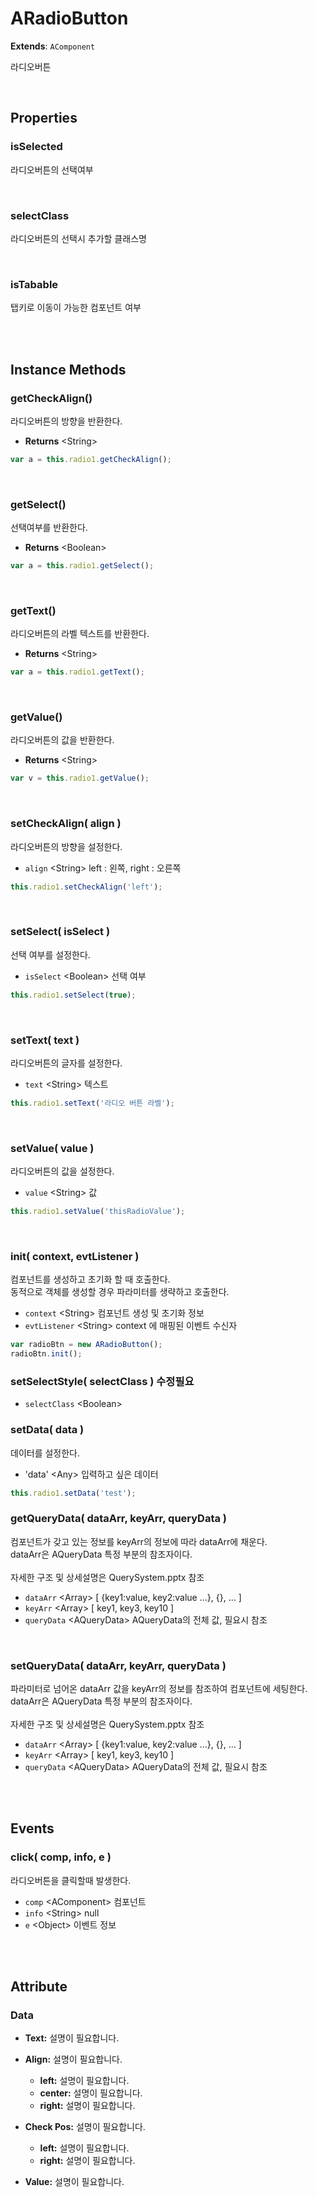 # ARadioButton
**Extends**: `AComponent`

라디오버튼

<br/>

## Properties

### isSelected <Boolean>

라디오버튼의 선택여부

<br/>

### selectClass <String>

라디오버튼의 선택시 추가할 클래스명

<br/>

### isTabable <Boolean>

탭키로 이동이 가능한 컴포넌트 여부

<br/>
<br/>

## Instance Methods

### getCheckAlign()

라디오버튼의 방향을 반환한다.

- **Returns** \<String>

```js
var a = this.radio1.getCheckAlign();
```

<br/>

### getSelect()

선택여부를 반환한다.

- **Returns** \<Boolean>

```js
var a = this.radio1.getSelect();
```

<br/>

### getText()

라디오버튼의 라벨 텍스트를 반환한다.

- **Returns** \<String>

```js
var a = this.radio1.getText();
```

<br/>

### getValue()

라디오버튼의 값을 반환한다.

* **Returns** \<String>

```js
var v = this.radio1.getValue();
```

<br/>

### setCheckAlign( align )

라디오버튼의 방향을 설정한다.

- `align` \<String> left : 왼쪽, right : 오른쪽

```js
this.radio1.setCheckAlign('left');
```

<br/>

### setSelect( isSelect )

선택 여부를 설정한다.

- `isSelect` \<Boolean> 선택 여부

```js
this.radio1.setSelect(true);
```

<br/>

### setText( text )

라디오버튼의 글자를 설정한다.

- `text` \<String> 텍스트

```js
this.radio1.setText('라디오 버튼 라벨');
```

<br/>

### setValue( value )

라디오버튼의 값을 설정한다.

- `value` \<String> 값

```js
this.radio1.setValue('thisRadioValue');
```

<br/>

### init( context, evtListener )

컴포넌트를 생성하고 초기화 할 때 호출한다.
<br/>동적으로 객체를 생성할 경우 파라미터를 생략하고 호출한다.

- `context` \<String> 컴포넌트 생성 및 초기화 정보
- `evtListener` \<String> context 에 매핑된 이벤트 수신자

```js
var radioBtn = new ARadioButton();
radioBtn.init();
```

### setSelectStyle( selectClass ) 수정필요

- `selectClass` \<Boolean>

### setData( data )

데이터를 설정한다.

- 'data' \<Any> 입력하고 싶은 데이터

```js
this.radio1.setData('test');
```

### getQueryData( dataArr, keyArr, queryData )

컴포넌트가 갖고 있는 정보를 keyArr의 정보에 따라 dataArr에 채운다.
<br/>dataArr은 AQueryData 특정 부분의 참조자이다.
<br/><br/>
자세한 구조 및 상세설명은 QuerySystem.pptx 참조

- `dataArr` \<Array> [ {key1:value, key2:value ...}, {}, ... ]
- `keyArr` \<Array> [ key1, key3, key10 ]
- `queryData` \<AQueryData> AQueryData의 전체 값, 필요시 참조

<br/>

### setQueryData( dataArr, keyArr, queryData )

파라미터로 넘어온 dataArr 값을 keyArr의 정보를 참조하여 컴포넌트에 세팅한다. 
<br/>dataArr은 AQueryData 특정 부분의 참조자이다.
<br/><br/>
자세한 구조 및 상세설명은 QuerySystem.pptx 참조


- `dataArr` \<Array> [ {key1:value, key2:value ...}, {}, ... ]
- `keyArr` \<Array> [ key1, key3, key10 ]
- `queryData` \<AQueryData> AQueryData의 전체 값, 필요시 참조

<br/>
<br/>

## Events

### click( comp, info, e )

라디오버튼을 클릭할때 발생한다.

- `comp` \<AComponent> 컴포넌트
- `info` \<String> null
- `e` \<Object> 이벤트 정보

<br/>
<br/>

## Attribute

### Data

* **Text:** 설명이 필요합니다.
* **Align:** 설명이 필요합니다.
    * **left:** 설명이 필요합니다.
    * **center:** 설명이 필요합니다.
    * **right:** 설명이 필요합니다.
    
* **Check Pos:** 설명이 필요합니다.
    * **left:** 설명이 필요합니다.
    * **right:** 설명이 필요합니다.
    
* **Value:** 설명이 필요합니다.

<br/>
